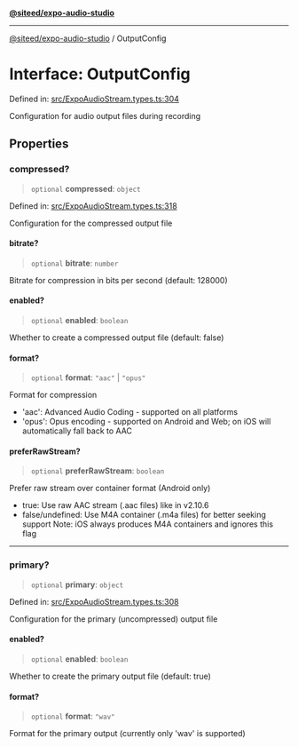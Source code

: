 [**@siteed/expo-audio-studio**](../README.md)

***

[@siteed/expo-audio-studio](../README.md) / OutputConfig

# Interface: OutputConfig

Defined in: [src/ExpoAudioStream.types.ts:304](https://github.com/deeeed/expo-audio-stream/blob/cbd4a23f12073e71995f65e1ad122e720eefa920/packages/expo-audio-studio/src/ExpoAudioStream.types.ts#L304)

Configuration for audio output files during recording

## Properties

### compressed?

> `optional` **compressed**: `object`

Defined in: [src/ExpoAudioStream.types.ts:318](https://github.com/deeeed/expo-audio-stream/blob/cbd4a23f12073e71995f65e1ad122e720eefa920/packages/expo-audio-studio/src/ExpoAudioStream.types.ts#L318)

Configuration for the compressed output file

#### bitrate?

> `optional` **bitrate**: `number`

Bitrate for compression in bits per second (default: 128000)

#### enabled?

> `optional` **enabled**: `boolean`

Whether to create a compressed output file (default: false)

#### format?

> `optional` **format**: `"aac"` \| `"opus"`

Format for compression
- 'aac': Advanced Audio Coding - supported on all platforms
- 'opus': Opus encoding - supported on Android and Web; on iOS will automatically fall back to AAC

#### preferRawStream?

> `optional` **preferRawStream**: `boolean`

Prefer raw stream over container format (Android only)
- true: Use raw AAC stream (.aac files) like in v2.10.6
- false/undefined: Use M4A container (.m4a files) for better seeking support
Note: iOS always produces M4A containers and ignores this flag

***

### primary?

> `optional` **primary**: `object`

Defined in: [src/ExpoAudioStream.types.ts:308](https://github.com/deeeed/expo-audio-stream/blob/cbd4a23f12073e71995f65e1ad122e720eefa920/packages/expo-audio-studio/src/ExpoAudioStream.types.ts#L308)

Configuration for the primary (uncompressed) output file

#### enabled?

> `optional` **enabled**: `boolean`

Whether to create the primary output file (default: true)

#### format?

> `optional` **format**: `"wav"`

Format for the primary output (currently only 'wav' is supported)
